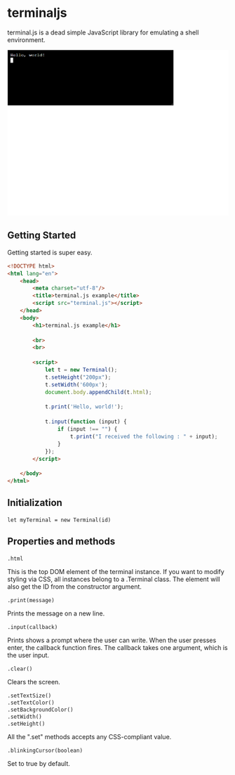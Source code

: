 # terminaljs

terminal.js is a dead simple JavaScript library for emulating a shell environment.

![terminaljs demo](assets/demo.gif)

## Getting Started

Getting started is super easy.

```html
<!DOCTYPE html>
<html lang="en">
	<head>
		<meta charset="utf-8"/>
		<title>terminal.js example</title>
		<script src="terminal.js"></script>
	</head>
	<body>
		<h1>terminal.js example</h1>

		<br>
		<br>

		<script>
			let t = new Terminal();
			t.setHeight("200px");
			t.setWidth('600px');
			document.body.appendChild(t.html);

			t.print('Hello, world!');

			t.input(function (input) {
				if (input !== "") {
					t.print("I received the following : " + input);
				}
			});
		</script>

	</body>
</html>
```

## Initialization

	let myTerminal = new Terminal(id)

## Properties and methods

	.html
This is the top DOM element of the terminal instance. If you want to modify styling via CSS, all instances belong to a .Terminal class. The element will also get the ID from the constructor argument.

	.print(message)
Prints the message on a new line.

	.input(callback)
Prints shows a prompt where the user can write. When the user presses enter, the callback function fires. The callback takes one argument, which is the user input.

	.clear()
Clears the screen.

	.setTextSize()
	.setTextColor()
	.setBackgroundColor()
	.setWidth()
	.setHeight()
All the ".set" methods accepts any CSS-compliant value.

	.blinkingCursor(boolean)
Set to true by default.
